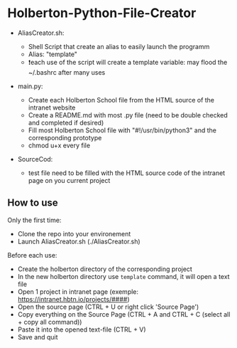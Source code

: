 # Holberton-Python-File-Creator

- AliasCreator.sh:
  - Shell Script that create an alias to easily launch the programm
  - Alias: "template"
  - ❗each use of the script will create a template variable: may flood the ~/.bashrc after many uses

- main.py:
  - Create each Holberton School file from the HTML source of the intranet website
  - Create a README.md with most .py file (need to be double checked and completed if desired)
  - Fill most Holberton School file with "#!/usr/bin/python3" and the corresponding prototype
  - chmod u+x every file

- SourceCod:
  - test file need to be filled with the HTML source code of the intranet page on you current project


## How to use

Only the first time:
- Clone the repo into your environement
- Launch AliasCreator.sh (./AliasCreator.sh)

Before each use:
- Create the holberton directory of the corresponding project
- In the new holberton directory use `template` command, it will open a text file
- Open 1 project in intranet page (exemple: https://intranet.hbtn.io/projects/####)
- Open the source page (CTRL + U or right click 'Source Page')
- Copy everything on the Source Page (CTRL + A and CTRL + C (select all + copy all command))
- Paste it into the opened text-file (CTRL + V)
- Save and quit
